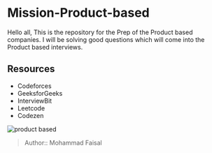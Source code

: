 # Mission-Product-based
Hello all, This is the repository for the Prep of the Product based companies. I will be solving good questions which will come into the Product based interviews.

## Resources 
- Codeforces
- GeeksforGeeks
- InterviewBit      
- Leetcode
- Codezen 

![product based](https://raw.githubusercontent.com/shahfaisalsmart/CodingNinjas-Course-2019-Eminence/master/compies.png?token=AG5VHTSBWMRMPRNENKPDYZC6BXTWI)

> Author:: Mohammad Faisal
